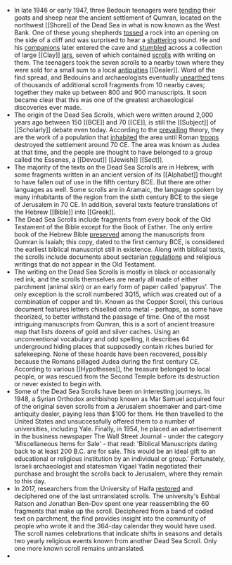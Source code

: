 - In late 1946 or early 1947, three Bedouin teenagers were [tending]([[Tend]]) their goats and sheep near the ancient settlement of Qumran, located on the northwest [[Shore]] of the Dead Sea in what is now known as the West Bank. One of these young shepherds [tossed]([[Toss]]) a rock into an opening on the side of a cliff and was surprised to hear a [shattering]([[Shatter]]) sound. He and his [companions]([[Companion]]) later entered the cave and [stumbled]([[Stumble]]) across a collection of large [[Clay]] [jars]([[Jar]]), seven of which contained [scrolls]([[Scroll]]) with writing on them. The teenagers took the seven scrolls to a nearby town where they were sold for a small sum to a local [antiquities]([[Antiquity]]) [[Dealer]]. Word of the find spread, and Bedouins and archaeologists eventually [unearthed]([[Unearth]]) tens of thousands of additional scroll fragments from 10 nearby caves; together they make up between 800 and 900 manuscripts. It soon became clear that this was one of the greatest archaeological discoveries ever made.
- The origin of the Dead Sea Scrolls, which were written around 2,000 years ago between 150 [[BCE]] and 70 [[CE]], is still the [[Subject]] of [[Scholarly]] debate even today. According to the [prevailing]([[Prevail]]) theory, they are the work of a population that [inhabited]([[Inhabit]]) the area until Roman [troops]([[Troop]]) destroyed the settlement around 70 CE. The area was known as Judea at that time, and the people are thought to have belonged to a group called the Essenes, a [[Devout]] [[Jewish]] [[Sect]].
- The majority of the texts on the Dead Sea Scrolls are in Hebrew, with some fragments written in an ancient version of its [[Alphabet]] thought to have fallen out of use in the fifth century BCE. But there are other languages as well. Some scrolls are in Aramaic, the language spoken by many inhabitants of the region from the sixth century BCE to the siege of Jerusalem in 70 CE. In addition, several texts feature translations of the Hebrew [[Bible]] into [[Greek]].
- The Dead Sea Scrolls include fragments from every book of the Old Testament of the Bible except for the Book of Esther. The only entire book of the Hebrew Bible [preserved]([[Preserve]]) among the manuscripts from Qumran is Isaiah; this copy, dated to the first century BCE, is considered the earliest biblical manuscript still in existence. Along with biblical texts, the scrolls include documents about sectarian [regulations]([[Regulation]]) and religious writings that do not appear in the Old Testament.
- The writing on the Dead Sea Scrolls is mostly in black or occasionally red ink, and the scrolls themselves are nearly all made of either parchment (animal skin) or an early form of paper called 'papyrus'. The only exception is the scroll numbered 3Q15, which was created out of a combination of copper and tin. Known as the Copper Scroll, this curious document features letters chiselled onto metal - perhaps, as some have theorized, to better withstand the passage of time. One of the most intriguing manuscripts from Qumran, this is a sort of ancient treasure map that lists dozens of gold and silver caches. Using an unconventional vocabulary and odd spelling, it describes 64 underground hiding places that supposedly contain riches buried for safekeeping. None of these hoards have been recovered, possibly because the Romans pillaged Judea during the first century CE. According to various [[Hypotheses]], the treasure belonged to local people, or was rescued from the Second Temple before its destruction or never existed to begin with.
- Some of the Dead Sea Scrolls have been on interesting journeys. In 1948, a Syrian Orthodox archbishop known as Mar Samuel acquired four of the original seven scrolls from a Jerusalem shoemaker and part-time antiquity dealer, paying less than $100 for them. He then travelled to the United States and unsuccessfully offered them to a number of universities, including Yale. Finally, in 1954, he placed an advertisement in the business newspaper The Wall Street Journal - under the category 'Miscellaneous Items for Sale' - that read: 'Biblical Manuscripts dating back to at least 200 B.C. are for sale. This would be an ideal gift to an educational or religious institution by an individual or group.' Fortunately, Israeli archaeologist and statesman Yigael Yadin negotiated their purchase and brought the scrolls back to Jerusalem, where they remain to this day.
- In 2017, researchers from the University of Haifa [restored]([[Restore]]) and deciphered one of the last untranslated scrolls. The university's Eshbal Ratson and Jonathan Ben-Dov spent one year reassembling the 60 fragments that make up the scroll. Deciphered from a band of coded text on parchment, the find provides insight into the community of people who wrote it and the 364-day calendar they would have used. The scroll names celebrations that indicate shifts in seasons and details two yearly religious events known from another Dead Sea Scroll. Only one more known scroll remains untranslated.
-